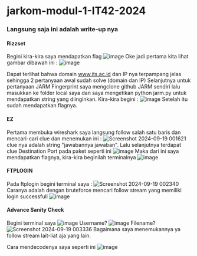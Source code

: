 # jarkom-modul-1-IT42-2024

### Langsung saja ini adalah write-up nya

#### Rizzset 
Begini kira-kira saya mendapatkan flag
![image](https://github.com/user-attachments/assets/15543682-b57f-4941-9dcb-453774d53ae3)
Oke jadi pertama kita lihat gambar dibawah ini :
![image](https://github.com/user-attachments/assets/82d3ce01-7674-49b7-bd9b-92c64cc3e289)

Dapat terlihat bahwa domain www.its.ac.id dan IP nya terpampang jelas sehingga 2 pertanyaan awal sudah solve (domain dan IP)
Selanjutnya untuk pertanyaan JARM Fingerprint saya mengclone github JARM sendiri lalu masukkan ke folder local saya dan saya mengetikan python jarm.py untuk mendapatkan string yang diinginkan. Kira-kira begini :
![image](https://github.com/user-attachments/assets/6ca3fc2f-d7f8-4fd8-923f-f916d695c82d)
Setelah itu sudah mendapatkan flagnya.

#### EZ
Pertama membuka wireshark saya langsung follow salah satu baris dan mencari-cari clue dan menemukan ini :
![Screenshot 2024-09-19 001621](https://github.com/user-attachments/assets/22544583-fc88-4d3a-8d4b-17f086fa91f5)
clue nya adalah string "jawabannya jawaban". Lalu selanjutnya terdapat clue Destination Port pada paket seperti ini 
![image](https://github.com/user-attachments/assets/6b718f90-d9c5-4c3f-b54f-d042ebbd59d0)
Maka dari ini saya mendapatkan flagnya, kira-kira beginilah terminalnya 
![image](https://github.com/user-attachments/assets/d528b2d7-1c59-4c3d-802f-547dc9b94a07)

#### FTPLOGIN
Pada ftplogin begini terminal saya :
![Screenshot 2024-09-19 002340](https://github.com/user-attachments/assets/52b32f3f-e61c-4e74-938b-b276c6f7fe66)
Caranya adalah dengan bruteforce mencari follow stream yang memiliki login successfull
![image](https://github.com/user-attachments/assets/5e3bca6b-2486-4f5b-b2d7-a04902d43f97)

#### Advance Sanity Check
Begini terminal saya
![image](https://github.com/user-attachments/assets/e04cc264-4898-4784-8578-324e955bf0e9)
Username?
![image](https://github.com/user-attachments/assets/2b6ceded-e16a-467c-93b2-9d9864bcb0cf)
Filename?
![Screenshot 2024-09-19 003336](https://github.com/user-attachments/assets/7df020ca-9315-40c2-a4a4-a36a05137ce8)
Bagaimana saya menemukannya ya follow stream lait-liat aja yang lain.

Cara mendecodenya saya seperti ini
![image](https://github.com/user-attachments/assets/b2aee3ea-fca7-4c88-8e61-2ac3f29d44f8)






